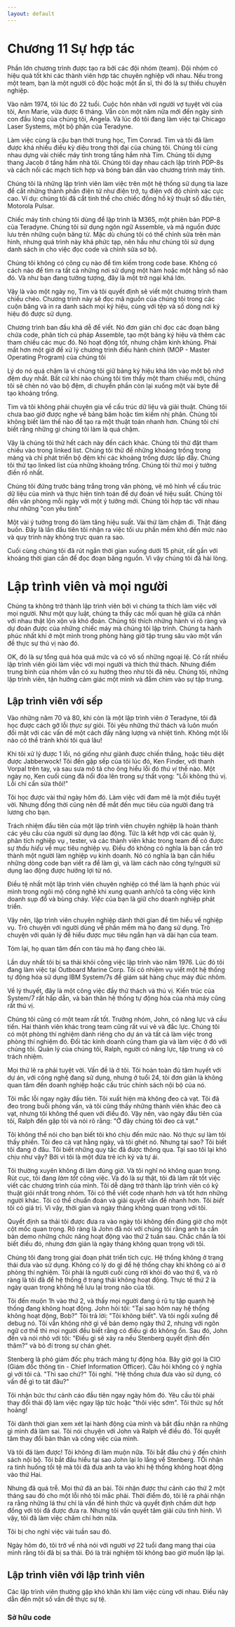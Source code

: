 ```yaml
---
layout: default
---
```


# Chương 11 Sự hợp tác

Phần lớn chương trình được tạo ra bởi các đội nhóm (team). Đội nhóm có hiệu quả tốt khi các thành viên hợp tác chuyên nghiệp với nhau. Nếu trong một team, bạn là một người cô độc hoặc một ẩn sĩ, thì đó là sự thiếu chuyên nghiệp.

Vào năm 1974, tôi lúc đó 22 tuổi. Cuộc hôn nhân với người vợ tuyệt vời của tôi, Ann Marie, vừa được 6 tháng. Vẫn còn một năm nữa mới đến ngày sinh con đầu lòng của chúng tôi, Angela. Và lúc đó tôi đang làm việc tại Chicago Laser Systems, một bộ phận của Teradyne.

Làm việc cùng là cậu bạn thời trung học, Tim Conrad. Tim và tôi đã làm được khá nhiều điều kỳ diệu trong thời đại của chúng tôi. Chúng tôi cùng nhau dựng vài chiếc máy tính trong tầng hầm nhà Tim. Chúng tôi dựng thang Jacob ở tầng hầm nhà tôi. Chúng tôi dạy nhau cách lập trình PDP-8s và cách nối các mạch tích hợp và bóng bán dẫn vào chương trình máy tính.

Chúng tôi là những lập trình viên làm việc trên một hệ thống sử dụng tia laze để cắt những thành phần điện tử như điện trở, tụ điện với độ chính xác cực cao. Ví dụ: chúng tôi đã cắt tinh thể cho chiếc đồng hồ kỹ thuật số đầu tiên, Motorola Pulsar.

Chiếc máy tính chúng tôi dùng để lập trình là M365, một phiên bản PDP-8 của Teradyne. Chúng tôi sử dụng ngôn ngữ Assemble, và mã nguồn được lưu trên những cuộn băng từ. Mặc dù chúng tôi có thể chỉnh sửa trên màn hình, nhưng quá trình này khá phức tạp, nên hầu như chúng tôi sử dụng danh sách in cho việc đọc code và chỉnh sửa sơ bộ.

Chúng tôi không có công cụ nào để tìm kiếm trong code base. Không có cách nào để tìm ra tất cả những nơi sử dụng một hàm hoặc một hằng số nào đó. Và như bạn đang tưởng tượng, đây là một trở ngại khá lớn.

Vậy là vào một ngày nọ, Tim và tôi quyết định sẽ viết một chương trình tham chiếu chéo. Chương trình này sẽ đọc mã nguồn của chúng tôi trong các cuộn băng và in ra danh sách mọi ký hiệu, cùng với tệp và số dòng nơi ký hiệu đó được sử dụng.

Chương trình ban đầu khá dễ để viết. Nó đơn giản chỉ đọc các đoạn băng chứa code, phân tích cú pháp Assemble, tạo một bảng ký hiệu và thêm các tham chiếu các mục đó. Nó hoạt động tốt, nhưng chậm kinh khủng. Phải mất hơn một giờ để xử lý chương trình điều hành chính (MOP - Master Operating Program) của chúng tôi

Lý do nó quá chậm là vì chúng tôi giữ bảng ký hiệu khá lớn vào một bộ nhớ đệm duy nhất. Bất cứ khi nào chúng tôi tìm thấy một tham chiếu mới, chúng tôi sẽ chèn nó vào bộ đệm, di chuyển phần còn lại xuống một vài byte để tạo khoảng trống.

Tim và tôi không phải chuyên gia về cấu trúc dữ liệu và giải thuật. Chúng tôi chưa bao giờ được nghe về bảng băm hoặc tìm kiếm nhị phân. Chúng tôi không biết làm thế nào để tạo ra một thuật toán nhanh hơn. Chúng tôi chỉ biết rằng những gì chúng tôi làm là quá chậm.

Vậy là chúng tôi thử hết cách này đến cách khác. Chúng tôi thử đặt tham chiếu vào trong linked list. Chúng tôi thử để những khoảng trống trong mảng và chỉ phát triển bộ đệm khi các khoảng trống được lấp đầy. Chúng tôi thử tạo linked list của những khoảng trống. Chúng tôi thử mọi ý tưởng điền rồ nhất.

Chúng tôi đứng trước bảng trắng trong văn phòng, vẽ mô hình về cấu trúc dữ liệu của mình và thực hiện tính toán để dự đoán về hiệu suất. Chúng tôi đến văn phòng mỗi ngày với một ý tưởng mới. Chúng tôi hợp tác với nhau như những "con yêu tinh"

Một vài ý tưởng trong đó làm tăng hiệu suất. Vài thứ làm chậm đi. Thật đáng buồn. Đây là lần đầu tiên tôi nhận ra việc tối ưu phần mềm khó đến mức nào và quy trình này không trực quan ra sao.

Cuối cùng chúng tôi đã rút ngắn thời gian xuống dưới 15 phút, rất gần với khoảng thời gian cần để đọc đoạn băng nguồn. Vì vậy chúng tôi đã hài lòng.

# Lập trình viên và mọi người

Chúng ta không trở thành lập trình viên bởi vì chúng ta thích làm việc với mọi người. Như một quy luật, chúng ta thấy các mối quan hệ giữa cá nhân với nhau thật lộn xộn và khó đoán. Chúng tôi thích những hành vi rõ ràng và dự đoán được của những chiếc máy mà chúng tôi lập trình. Chúng ta hành phúc nhất khi ở một mình trong phòng hàng giờ tập trung sâu vào một vấn đề thực sự thú vị nào đó.

OK, đó là sự tổng quá hóa quá mức và có vô số những ngoại lệ. Có rất nhiều lập trình viên giỏi làm việc với mọi người và thích thử thách. Nhưng điểm trung bình của nhóm vẫn có xu hướng theo như tôi đã nêu. Chúng tôi, những lập trình viên, tận hưởng cảm giác một mình và đắm chìm vào sự tập trung.

## Lập trình viên với sếp

Vào những năm 70 và 80, khi còn là một lập trình viên ở Teradyne, tôi đã học được cách gỡ lỗi _thực sự_ giỏi. Tôi yêu những thử thách và luôn muốn đối mặt với các vấn đề một cách đầy năng lượng và nhiệt tình. Không một lỗi nào có thể tránh khỏi tôi quá lâu!

Khi tôi xử lý được 1 lỗi, nó giống như giành được chiến thắng, hoặc tiêu diệt được Jabberwock! Tôi đến gặp sếp của tôi lúc đó, Ken Finder, với thanh Vorpal trên tay, và sau sưa mô tả cho ông hiểu lỗi đó _thú vị_ thế nào. Một ngày nọ, Ken cuối cùng đã nổi đóa lên trong sự thất vọng: "Lỗi không thú vị. Lỗi chỉ cần sửa thôi!"

Tôi học được vài thứ ngày hôm đó. Làm việc với đam mê là một điều tuyệt vời. Nhưng đồng thời cũng nên để mắt đến mục tiêu của người đang trả lương cho bạn.

Trách nhiệm đầu tiên của một lập trình viên chuyên nghiệp là hoàn thành các yêu cầu của người sử dụng lao động. Tức là kết hợp với các quản lý, phân tích nghiệp vụ , tester, và các thành viên khác trong team để có được sự _thấu hiểu_ về mục tiêu nghiệp vụ. Điều đó không có nghĩa là bạn cần trở thành một người làm nghiệp vụ kinh doanh. Nó có nghĩa là bạn cần hiểu những dòng code bạn viết ra để làm gì, và làm cách nào công ty/người sử dụng lao động được hưởng lợi từ nó.

Điều tệ nhất một lập trình viên chuyên nghiệp có thể làm là hạnh phúc vùi mình trong ngôi mộ công nghệ khi xung quanh anh/cô ta công việc kinh doanh sụp đổ và bùng cháy. _Việc_ của bạn là giữ cho doanh nghiệp phát triển.

Vậy nên, lập trình viên chuyên nghiệp dành thời gian để tìm hiểu về nghiệp vụ. Trò chuyện với người dùng về phần mềm mà họ đang sử dụng. Trò chuyện với quản lý để hiểu được mục tiêu ngắn hạn và dài hạn của team.

Tóm lại, họ quan tâm đến con tàu mà họ đang chèo lái.

Lần duy nhất tôi bị sa thải khỏi công việc lập trình vào năm 1976. Lúc đó tôi đang làm việc tại Outboard Marine Corp. Tôi có nhiệm vụ viết một hệ thống tự động hóa sử dụng IBM System/7s để giám sát hàng chục máy đúc nhôm.

Về lý thuyết, đây là một công việc đầy thử thách và thú vị. Kiến trúc của System/7 rất hấp dẫn, và bản thân hệ thống tự động hóa của nhà máy cũng rất thú vị.

Chúng tôi cũng có một team rất tốt. Trưởng nhóm, John, có năng lực và cầu tiến. Hai thành viên khác trong team cũng rất vui vẻ và đắc lực. Chúng tôi có một phòng thí nghiệm dành riêng cho dự án và tất cả làm việc trong phòng thí nghiệm đó. Đối tác kinh doanh cũng tham gia và làm việc ở đó với chúng tôi. Quản lý của chúng tôi, Ralph, người có năng lực, tập trung và có trách nhiệm.

Mọi thứ lẽ ra phải tuyệt vời. Vấn đề là ở tôi. Tôi hoàn toàn đủ tâm huyết với dự án, với công nghệ đang sử dụng, nhưng ở tuổi 24, tôi đơn giản là không quan tâm đến doanh nghiệp hoặc cấu trúc chính sách nội bộ của nó.

Tôi mắc lỗi ngay ngày đầu tiên. Tôi xuất hiện mà không đeo cà vạt. Tôi đã đeo trong buổi phỏng vấn, và tôi cũng thấy những thành viên khác đeo cà vạt, nhưng tôi không thể quen với điều đó. Vậy nên, vào ngày đầu tiên của tôi, Ralph đến gặp tôi và nói rõ rằng: "Ở đây chúng tôi đeo cà vạt."

Tôi không thể nói cho bạn biết tôi khó chịu đến mức nào. Nó thực sự làm tôi thấy phiền. Tôi đeo cà vạt hằng ngày, và tôi ghét nó. Nhưng tại sao? Tôi biết tôi đang ở đâu. Tôi biết những quy tắc đã được thông qua. Tại sao tôi lại khó chịu như vậy? Bởi vì tôi là một đứa trẻ ích kỷ và tự ái.

Tôi thường xuyên không đi làm đúng giờ. Và tôi nghĩ nó không quan trọng. Rút cục, tôi đang _làm tốt_ công việc. Và đó là sự thật, tôi đã làm rất tốt việc viết các chương trình của mình. Tôi dễ dàng trở thành lập trình viên có kỹ thuật giỏi nhất trong nhóm. Tôi có thể viết code nhanh hơn và tốt hơn những người khác. Tôi có thể chuẩn đoán và giải quyết vấn đề nhanh hơn. Tôi _biết_ tôi có giá trị. Vì vậy, thời gian và ngày tháng không quan trọng với tôi.

Quyết định sa thải tôi được đưa ra vào ngày tôi không đến đúng giờ cho một cột mốc quan trọng. Rõ ràng là John đã nói với chúng tôi rằng anh ta cần bản demo những chức năng hoạt động vào thứ 2 tuần sau. Chắc chắn là tôi biết điều đó, nhưng đơn giản là ngày tháng không quan trọng với tôi.

Chúng tôi đang trong giai đoạn phát triển tích cực. Hệ thống không ở trạng thái đưa vào sử dụng. Không có lý do gì để hệ thống chạy khi không có ai ở phòng thí nghiệm. Tôi phải là người cuối cùng rời khỏi đó vào thứ 6, và rõ ràng là tôi đã để hệ thống ở trạng thái không hoạt động. Thực tế thứ 2 là ngày quan trọng không hề lưu lại trong não của tôi.

Tôi đến muộn 1h vào thứ 2, và thấy mọi người đang ủ rũ tụ tập quanh hệ thống đang không hoạt động. John hỏi tôi: "Tại sao hôm nay hệ thống không hoạt động, Bob?" Tôi trả lời: "Tôi không biết". Và tôi ngồi xuống để debug nó. Tôi vẫn không nhờ gì về bản demo ngày thứ 2, nhưng với ngôn ngữ cơ thể thì mọi người đều biết rằng có điều gì đó không ổn. Sau đó, John đến và nói nhỏ với tôi: "Điều gì sẽ xảy ra nếu Stenberg quyết định đến thăm?" và bỏ đi trong sự chán ghét.

Stenberg là phó giám đốc phụ trách mảng tự động hóa. Bây giờ gọi là CIO (Giám đốc thông tin - Chief Information Officer). Câu hỏi không có ý nghĩa gì với tôi cả. "Thì sao chứ?" Tôi nghĩ. "Hệ thống chưa đưa vào sử dụng, có vấn đề gì to tát đâu?"

Tôi nhận bức thư cảnh cáo đầu tiên ngay ngày hôm đó. Yêu cầu tôi phải thay đổi thái độ làm việc ngay lập tức hoặc "thôi việc sớm". Tôi thức sự hốt hoảng!

Tôi dành thời gian xem xét lại hành động của mình và bắt đầu nhận ra những gì mình đã làm sai. Tôi nói chuyện với John và Ralph về điều đó. Tôi quyết tâm thay đổi bản thân và công việc của mình.

Và tôi đã làm được! Tôi không đi làm muộn nữa. Tôi bắt đầu chú ý đến chính sách nội bộ. Tôi bắt đầu hiểu tại sao John lại lo lắng về Stenberg. TÔi nhận ra tình huống tồi tệ mà tôi đã đưa anh ta vào khi hệ thống không hoạt động vào thứ Hai.

Nhưng đã quá trễ. Mọi thứ đã an bài. Tôi nhận được thư cảnh cáo thứ 2 một tháng sau đó cho một lỗi nhỏ tôi mắc phải. Thời điểm đó, tôi lẽ ra phải nhận ra rằng những lá thư chỉ là vấn đề hình thức và quyết định chấm dứt hợp đồng với tôi đã được đưa ra. Nhưng tôi vấn quyết tâm giải cứu tình hình. Vì vậy, tôi đã làm việc chăm chỉ hơn nữa.

Tôi bị cho nghỉ việc vài tuần sau đó.

Ngày hôm đó, tôi trở về nhà nói với người vợ 22 tuổi đang mang thai của mình rằng tôi đã bị sa thải. Đó là trải nghiệm tôi không bao giờ muốn lặp lại.

## Lập trình viên với lập trình viên

Các lập trình viên thường gặp khó khăn khi làm việc cùng với nhau. Điều này dẫn đến một số vấn đề thực sự tệ.

### Sở hữu code

